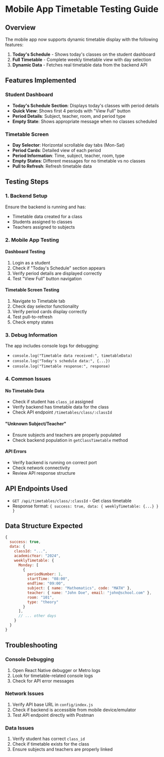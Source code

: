 # Mobile App Timetable Testing Guide

## Overview
The mobile app now supports dynamic timetable display with the following features:

1. **Today's Schedule** - Shows today's classes on the student dashboard
2. **Full Timetable** - Complete weekly timetable view with day selection
3. **Dynamic Data** - Fetches real timetable data from the backend API

## Features Implemented

### Student Dashboard
- **Today's Schedule Section**: Displays today's classes with period details
- **Quick View**: Shows first 4 periods with "View Full" button
- **Period Details**: Subject, teacher, room, and period type
- **Empty State**: Shows appropriate message when no classes scheduled

### Timetable Screen
- **Day Selector**: Horizontal scrollable day tabs (Mon-Sat)
- **Period Cards**: Detailed view of each period
- **Period Information**: Time, subject, teacher, room, type
- **Empty States**: Different messages for no timetable vs no classes
- **Pull to Refresh**: Refresh timetable data

## Testing Steps

### 1. Backend Setup
Ensure the backend is running and has:
- Timetable data created for a class
- Students assigned to classes
- Teachers assigned to subjects

### 2. Mobile App Testing

#### Dashboard Testing
1. Login as a student
2. Check if "Today's Schedule" section appears
3. Verify period details are displayed correctly
4. Test "View Full" button navigation

#### Timetable Screen Testing
1. Navigate to Timetable tab
2. Check day selector functionality
3. Verify period cards display correctly
4. Test pull-to-refresh
5. Check empty states

### 3. Debug Information
The app includes console logs for debugging:
- `console.log("Timetable data received:", timetableData)`
- `console.log("Today's schedule data:", {...})`
- `console.log("Timetable response:", response)`

### 4. Common Issues

#### No Timetable Data
- Check if student has `class_id` assigned
- Verify backend has timetable data for the class
- Check API endpoint `/timetables/class/:classId`

#### "Unknown Subject/Teacher"
- Ensure subjects and teachers are properly populated
- Check backend population in `getClassTimetable` method

#### API Errors
- Verify backend is running on correct port
- Check network connectivity
- Review API response structure

## API Endpoints Used

- `GET /api/timetables/class/:classId` - Get class timetable
- Response format: `{ success: true, data: { weeklyTimetable: {...} } }`

## Data Structure Expected

```javascript
{
  success: true,
  data: {
    classId: "...",
    academicYear: "2024",
    weeklyTimetable: {
      Monday: [
        {
          periodNumber: 1,
          startTime: "08:00",
          endTime: "09:00",
          subject: { name: "Mathematics", code: "MATH" },
          teacher: { name: "John Doe", email: "john@school.com" },
          room: "101",
          type: "theory"
        }
      ],
      // ... other days
    }
  }
}
```

## Troubleshooting

### Console Debugging
1. Open React Native debugger or Metro logs
2. Look for timetable-related console logs
3. Check for API error messages

### Network Issues
1. Verify API base URL in `config/index.js`
2. Check if backend is accessible from mobile device/emulator
3. Test API endpoint directly with Postman

### Data Issues
1. Verify student has correct `class_id`
2. Check if timetable exists for the class
3. Ensure subjects and teachers are properly linked 